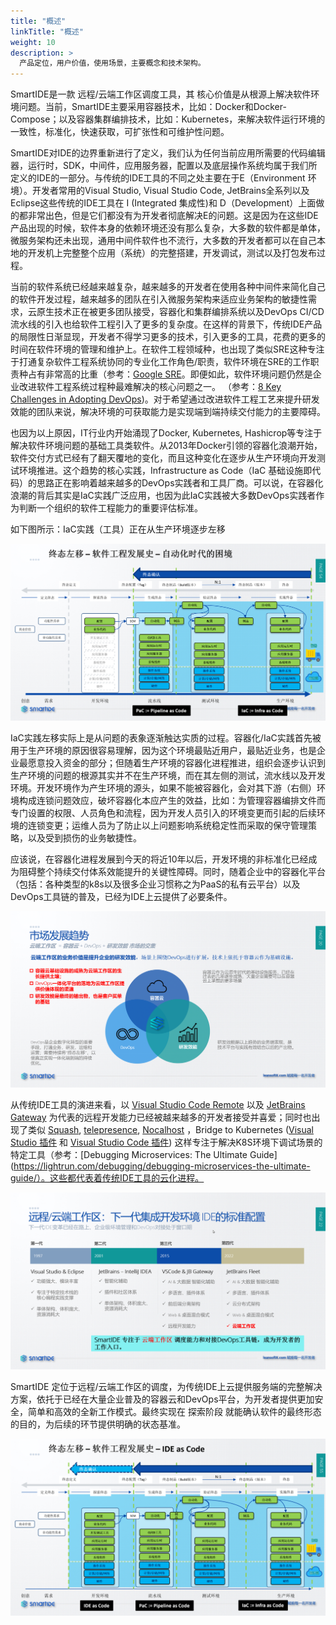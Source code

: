```yaml
---
title: "概述"
linkTitle: "概述"
weight: 10
description: >
  产品定位，用户价值，使用场景，主要概念和技术架构。
---
```


SmartIDE是一款 远程/云端工作区调度工具，其 核心价值是从根源上解决软件环境问题。当前，SmartIDE主要采用容器技术，比如：Docker和Docker-Compose；以及容器集群编排技术，比如：Kubernetes，来解决软件运行环境的一致性，标准化，快速获取，可扩张性和可维护性问题。

SmartIDE对IDE的边界重新进行了定义，我们认为任何当前应用所需要的代码编辑器，运行时，SDK，中间件，应用服务器，配置以及底层操作系统均属于我们所定义的IDE的一部分。与传统的IDE工具的不同之处主要在于E（Environment 环境）。开发者常用的Visual Studio, Visual Studio Code, JetBrains全系列以及Eclipse这些传统的IDE工具在 I (Integrated 集成性)和 D（Development）上面做的都非常出色，但是它们都没有为开发者彻底解决E的问题。这是因为在这些IDE产品出现的时候，软件本身的依赖环境还没有那么复杂，大多数的软件都是单体，微服务架构还未出现，通用中间件软件也不流行，大多数的开发者都可以在自己本地的开发机上完整整个应用（系统）的完整搭建，开发调试，测试以及打包发布过程。

当前的软件系统已经越来越复杂，越来越多的开发者在使用各种中间件来简化自己的软件开发过程，越来越多的团队在引入微服务架构来适应业务架构的敏捷性需求，云原生技术正在被更多团队接受，容器化和集群编排系统以及DevOps CI/CD流水线的引入也给软件工程引入了更多的复杂度。在这样的背景下，传统IDE产品的局限性日渐显现，开发者不得学习更多的技术，引入更多的工具，花费的更多的时间在软件环境的管理和维护上。在软件工程领域种，也出现了类似SRE这种专注于打通复杂软件工程系统协同的专业化工作角色/职责，软件环境在SRE的工作职责种占有非常高的比重（参考：[Google SRE](https://sre.google/)。即便如此，软件环境问题仍然是企业改进软件工程系统过程种最难解决的核心问题之一。 （参考：[8 Key Challenges in Adopting DevOps](https://www.devopsinstitute.com/8-key-challenges-in-adopting-devops-part-1/))。对于希望通过改进软件工程工艺来提升研发效能的团队来说，解决环境的可获取能力是实现端到端持续交付能力的主要障碍。

也因为以上原因，IT行业内开始涌现了Docker, Kubernetes, Hashicrop等专注于解决软件环境问题的基础工具类软件。从2013年Docker引领的容器化浪潮开始，软件交付方式已经有了翻天覆地的变化，而且这种变化在逐步从生产环境向开发测试环境推进。这个趋势的核心实践，Infrastructure as Code（IaC 基础设施即代码）的思路正在影响着越来越多的DevOps实践者和工具厂商。可以说，在容器化浪潮的背后其实是IaC实践广泛应用，也因为此IaC实践被大多数DevOps实践者作为判断一个组织的软件工程能力的重要评估标准。

如下图所示：IaC实践（工具）正在从生产环境逐步左移

![IaC 左移](images/iac-shift-left.png) 

IaC实践左移实际上是从问题的表象逐渐触达实质的过程。容器化/IaC实践首先被用于生产环境的原因很容易理解，因为这个环境最贴近用户，最贴近业务，也是企业最愿意投入资金的部分；但随着生产环境的容器化进程推进，组织会逐步认识到生产环境的问题的根源其实并不在生产环境，而在其左侧的测试，流水线以及开发环境。开发环境作为产生环境的源头，如果不能被容器化，会对其下游（右侧）环境构成连锁问题效应，破坏容器化本应产生的效益，比如：为管理容器编排文件而专门设置的权限、人员角色和流程，因为开发人员引入的环境变更而引起的后续环境的连锁变更；运维人员为了防止以上问题影响系统稳定性而采取的保守管理策略，以及受到损伤的业务敏捷性。

应该说，在容器化进程发展到今天的将近10年以后，开发环境的非标准化已经成为阻碍整个持续交付体系效能提升的关键性障碍。同时，随着企业中的容器化平台（包括：各种类型的k8s以及很多企业习惯称之为PaaS的私有云平台）以及DevOps工具链的普及，已经为IDE上云提供了必要条件。

![IaC 左移](images/market-trend.png)

从传统IDE工具的演进来看，以 [Visual Studio Code Remote](https://code.visualstudio.com/docs/remote/remote-overview) 以及 [JetBrains Gateway](https://www.jetbrains.com/remote-development/gateway/) 为代表的远程开发能力已经被越来越多的开发者接受并喜爱；同时也出现了类似 [Squash](https://github.com/solo-io/squash), [telepresence](https://www.telepresence.io/), [Nocalhost](https://nocalhost.dev/zh-CN/) ，Bridge to Kubernetes ([Visual Studio 插件](https://marketplace.visualstudio.com/items?itemName=ms-azuretools.mindaro) 和 [Visual Studio Code 插件](https://marketplace.visualstudio.com/items?itemName=mindaro.mindaro)) 这样专注于解决K8S环境下调试场景的特定工具（参考：[Debugging Microservices: The Ultimate Guide](https://lightrun.com/debugging/debugging-microservices-the-ultimate-guide/）。这些都代表着传统IDE工具的云化进程。

![IaC 左移](images/ide-trend.png)

SmartIDE 定位于远程/云端工作区的调度，为传统IDE上云提供服务端的完整解决方案，依托于已经在大量企业普及的容器云和DevOps平台，为开发者提供更加安全，简单和高效的全新工作模式。最终实现在 探索阶段 就能确认软件的最终形态的目的，为后续的环节提供明确的状态基准。

![IaC 左移](images/iac-shift-left-final.png)


